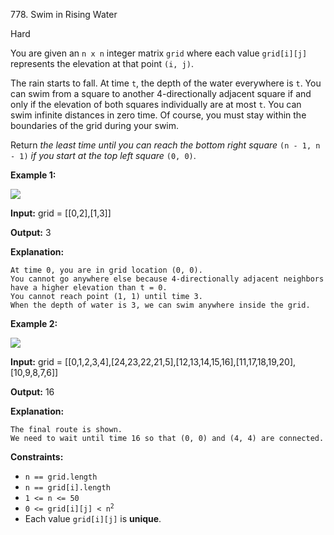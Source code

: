 ﻿778\. Swim in Rising Water

Hard

You are given an `n x n` integer matrix `grid` where each value `grid[i][j]` represents the elevation at that point `(i, j)`.

The rain starts to fall. At time `t`, the depth of the water everywhere is `t`. You can swim from a square to another 4-directionally adjacent square if and only if the elevation of both squares individually are at most `t`. You can swim infinite distances in zero time. Of course, you must stay within the boundaries of the grid during your swim.

Return _the least time until you can reach the bottom right square_ `(n - 1, n - 1)` _if you start at the top left square_ `(0, 0)`.

**Example 1:**

![](https://assets.leetcode.com/uploads/2021/06/29/swim1-grid.jpg)

**Input:** grid = [[0,2],[1,3]]

**Output:** 3

**Explanation:**

    At time 0, you are in grid location (0, 0).
    You cannot go anywhere else because 4-directionally adjacent neighbors have a higher elevation than t = 0.
    You cannot reach point (1, 1) until time 3.
    When the depth of water is 3, we can swim anywhere inside the grid. 

**Example 2:**

![](https://assets.leetcode.com/uploads/2021/06/29/swim2-grid-1.jpg)

**Input:** grid = [[0,1,2,3,4],[24,23,22,21,5],[12,13,14,15,16],[11,17,18,19,20],[10,9,8,7,6]]

**Output:** 16

**Explanation:**

    The final route is shown.
    We need to wait until time 16 so that (0, 0) and (4, 4) are connected. 

**Constraints:**

*   `n == grid.length`
*   `n == grid[i].length`
*   `1 <= n <= 50`
*   <code>0 <= grid[i][j] < n<sup>2</sup></code>
*   Each value `grid[i][j]` is **unique**.